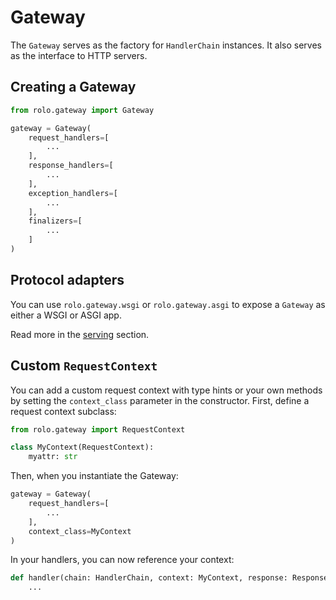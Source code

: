 Gateway
=======

The `Gateway` serves as the factory for `HandlerChain` instances.
It also serves as the interface to HTTP servers.

## Creating a Gateway

```python
from rolo.gateway import Gateway

gateway = Gateway(
    request_handlers=[
        ...
    ],
    response_handlers=[
        ...
    ],
    exception_handlers=[
        ...
    ],
    finalizers=[
        ...
    ]
)
```

## Protocol adapters

You can use `rolo.gateway.wsgi` or `rolo.gateway.asgi` to expose a `Gateway` as either a WSGI or ASGI app.

Read more in the [serving](serving.md) section.

## Custom `RequestContext`

You can add a custom request context with type hints or your own methods by setting the `context_class` parameter in the constructor.
First, define a request context subclass:

```python
from rolo.gateway import RequestContext

class MyContext(RequestContext):
    myattr: str
```

Then, when you instantiate the Gateway:

```python
gateway = Gateway(
    request_handlers=[
        ...
    ],
    context_class=MyContext
)
```

In your handlers, you can now reference your context:

```python
def handler(chain: HandlerChain, context: MyContext, response: Response):
    ...
```
